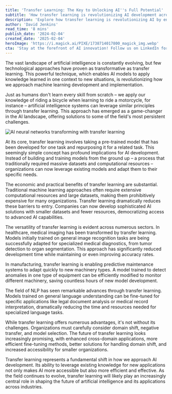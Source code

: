 ```yaml
---
title: 'Transfer Learning: The Key to Unlocking AI''s Full Potential'
subtitle: 'How transfer learning is revolutionizing AI development across industries'
description: 'Explore how transfer learning is revolutionizing AI by enabling models to apply knowledge from one context to new situations. Discover its impact on healthcare, manufacturing, and natural language processing, making AI more accessible and efficient.'
author: 'David Jenkins'
read_time: '8 mins'
publish_date: '2024-02-04'
created_date: '2025-02-04'
heroImage: 'https://i.magick.ai/PIXE/1738714017800_magick_img.webp'
cta: 'Stay at the forefront of AI innovation! Follow us on LinkedIn for regular updates on transfer learning and other groundbreaking developments in artificial intelligence.'
---
```


The vast landscape of artificial intelligence is constantly evolving, but few technological approaches have proven as transformative as transfer learning. This powerful technique, which enables AI models to apply knowledge learned in one context to new situations, is revolutionizing how we approach machine learning development and implementation.

Just as humans don't learn every skill from scratch – we apply our knowledge of riding a bicycle when learning to ride a motorcycle, for instance – artificial intelligence systems can leverage similar principles through transfer learning. This approach has emerged as a game-changer in the AI landscape, offering solutions to some of the field's most persistent challenges.

![AI neural networks transforming with transfer learning](https://i.magick.ai/PIXE/1738714017803_magick_img.webp)

At its core, transfer learning involves taking a pre-trained model that has been developed for one task and repurposing it for a related task. This seemingly simple concept has profound implications for AI development. Instead of building and training models from the ground up – a process that traditionally required massive datasets and computational resources – organizations can now leverage existing models and adapt them to their specific needs.

The economic and practical benefits of transfer learning are substantial. Traditional machine learning approaches often require extensive computational resources and large datasets, making them prohibitively expensive for many organizations. Transfer learning dramatically reduces these barriers to entry. Companies can now develop sophisticated AI solutions with smaller datasets and fewer resources, democratizing access to advanced AI capabilities.

The versatility of transfer learning is evident across numerous sectors. In healthcare, medical imaging has been transformed by transfer learning. Models initially trained on general image recognition tasks are being successfully adapted for specialized medical diagnostics, from tumor detection to organ segmentation. This approach has significantly reduced development time while maintaining or even improving accuracy rates.

In manufacturing, transfer learning is enabling predictive maintenance systems to adapt quickly to new machinery types. A model trained to detect anomalies in one type of equipment can be efficiently modified to monitor different machinery, saving countless hours of new model development.

The field of NLP has seen remarkable advances through transfer learning. Models trained on general language understanding can be fine-tuned for specific applications like legal document analysis or medical record interpretation, dramatically reducing the time and resources needed for specialized language tasks.

While transfer learning offers numerous advantages, it's not without its challenges. Organizations must carefully consider domain shift, negative transfer, and model selection. The future of transfer learning looks increasingly promising, with enhanced cross-domain applications, more efficient fine-tuning methods, better solutions for handling domain shift, and increased accessibility for smaller organizations.

Transfer learning represents a fundamental shift in how we approach AI development. Its ability to leverage existing knowledge for new applications not only makes AI more accessible but also more efficient and effective. As the field continues to evolve, transfer learning will likely play an increasingly central role in shaping the future of artificial intelligence and its applications across industries.